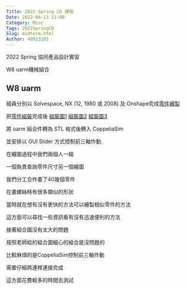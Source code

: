 ```yaml
---
Title: 2022 Spring CD 課程
Date: 2022-04-13 11:00
Category: Misc
Tags: 2022SpringCD
Slug: midterm.html
Author: 40923101
---
```


2022 Spring 協同產品設計實習

W8 uarm機械組合

<!-- PELICAN_END_SUMMARY -->

W8 uarm
----

組員分別以 Solvespace, NX (12, 1980 或 2008) 及 Onshape完成[零件繪製]

把[零件組裝]完成後 [組裝圖1] [組裝圖2] [組裝圖3]

將 uarm 組合件轉為 STL 格式後轉入 CoppeliaSim

並安排以 GUI Slider 方式控制前三軸作動. 

在繪圖過程中我們兩個人一組

一個負責查詢零件尺寸另一個繪圖

我們分工合作畫了40幾個零件

在畫螺絲時有很多類似的形狀

當時就在想有沒有更快的方法可以繪製相似零件的方法

這方面可以尋找一些資訊看有沒有迅速便利的方法

接著組合圖沒有太大的問題

按照老師給的組合圖細心的組合是沒問題的

比較麻煩的是CoppeliaSim控制前三軸作動

需要仔細將連桿連接完成

這方面花費較多的時間去測試


[組裝圖1]:https://a40923101.github.io/cd2022/images/50.png
[組裝圖2]:https://a40923101.github.io/cd2022/images/51.png]:
[組裝圖3]:https://a40923101.github.io/cd2022/images/52.png
[零件繪製]:https://youtu.be/HqSpqLlonV0
[零件組裝]:https://youtu.be/01XXtnYs8VE


